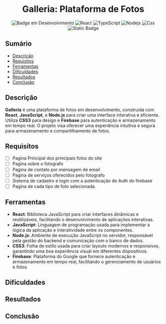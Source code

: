 <h1 align="center">Galleria: Plataforma de Fotos</h1>

<div align="center" >

![Badge em Desenvolvimento](http://img.shields.io/static/v1?label=STATUS&message=EM%20DESENVOLVIMENTO&color=GREEN&style=for-the-badge)
![React](https://img.shields.io/badge/React-20232A?style=for-the-badge&logo=react&logoColor=61DAFB)
![TypeScript](https://img.shields.io/badge/JavaScript-F7DF1E?style=for-the-badge&logo=javascript&logoColor=black)
![Nodejs](https://img.shields.io/badge/Node.js-43853D?style=for-the-badge&logo=node.js&logoColor=white)
![Css](https://img.shields.io/badge/CSS3-1572B6?style=for-the-badge&logo=css3&logoColor=white)
![Static Badge](https://img.shields.io/badge/FIREBASE-red?style=for-the-badge&logo=firebase&logoColor=yellow&logoSize=amg)

</div>

## Sumário

* [Descrição](#descrição)
* [Requisitos](#requisitos)
* [Ferramentas](#ferramentas)
* [Dificuldades](#dificuldades)
* [Resultados](#resultados)
* [Conclusão](#conclusao)


## Descrição

**Galleria** é uma plataforma de fotos em desenvolvimento, construída com **React**, **JavaScript**, e **Node.js** para criar uma interface interativa e eficiente. Utiliza **CSS3** para design e **Firebase** para autenticação e armazenamento em tempo real. O projeto visa oferecer uma experiência intuitiva e segura para armazenamento e compartilhamento de fotos.

## Requisitos

- [ ] Pagina Principal dos principais fotos do site
- [ ] Pagina sobre o fotografo
- [ ] Pagina de contato por mensagem de email
- [ ] Pagina de serviços oferecidos pelo fotografo
- [ ] Sistema de cadastro e login com a autenticação do Auth do firebase
- [ ] Pagina de cada tipo de foto selecionada.

## Ferramentas

- **React**: Biblioteca JavaScript para criar interfaces dinâmicas e reutilizáveis, facilitando o desenvolvimento de aplicações interativas.
- **JavaScript**: Linguagem de programação usada para implementar a lógica da aplicação e interatividade entre os componentes.
- **Node.js**: Ambiente de execução JavaScript no servidor, responsável pela gestão do backend e comunicação com o banco de dados.
- **CSS3**: Folha de estilo usada para criar layouts modernos e responsivos, garantindo uma boa experiência visual em diferentes dispositivos.
- **Firebase**: Plataforma do Google que fornece autenticação e armazenamento em tempo real, facilitando o gerenciamento de usuários e fotos.



## Dificuldades


## Resultados


## Conclusão
